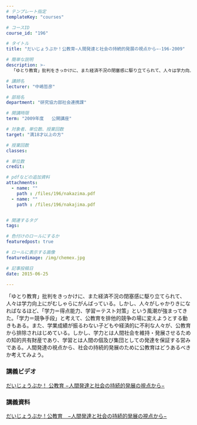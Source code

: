 ```yaml
---
# テンプレート指定
templateKey: "courses"

# コースID
course_id: "196"

# タイトル
title: "だいじょうぶか！公教育−人間発達と社会の持続的発展の視点から−-196-2009"

# 簡単な説明
description: >-
  「ゆとり教育」批判をきっかけに、また経済不況の閉塞感に駆り立てられて、人々は学力向上にがむしゃらにがんばっている。しかし、人々がしゃかりきになればなるほど、「学力＝得点能力、学習＝テスト対策」という風...

# 講師名
lecturer: "中嶋哲彦"

# 部局名
department: "研究協力部社会連携課"

# 開講時限
term: "2009年度	公開講座"

# 対象者、単位数、授業回数
target: "満18才以上の方"

# 授業回数
classes: 

# 単位数
credit: 

# pdfなどの追加資料
attachments: 
  - name: "" 
    path : /files/196/nakazima.pdf
  - name: "" 
    path : /files/196/nakajima.pdf


# 関連するタグ
tags:

# 色付けのロールにするか
featuredpost: true

# ロールに表示する画像
featuredimage: /img/chemex.jpg

# 記事投稿日
date: 2015-06-25

---
```

「ゆとり教育」批判をきっかけに、また経済不況の閉塞感に駆り立てられて、人々は学力向上にがむしゃらにがんばっている。しかし、人々がしゃかりきになればなるほど、「学力＝得点能力、学習＝テスト対策」という風潮が強まってきた。「学力＝競争手段」と考えて、公教育を排他的競争の場に変えようとする動きもある。また、学業成績が振るわない子どもや経済的に不利な人々が、公教育から排除されはじめている。しかし、学力とは人間社会を維持・発展させるための知的共有財産であり、学習とは人間の個及び集団としての発達を保証する営みである。人間発達の視点から、社会の持続的発展のために公教育はどうあるべきか考えてみよう。




### 講義ビデオ

[だいじょうぶか！ 公教育 −人間発達と社会の持続的発展の視点から−](http://nuvideo.media.nagoya-u.ac.jp/embed/f8a890682f6e50681063a7fe8ca83a082bbe38c1) 

### 講義資料


[だいじょうぶか！公教育　−人間発達と社会の持続的発展の視点から−](/files/196/nakajima.pdf) 


